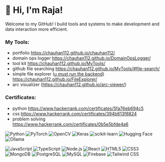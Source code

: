 # 👋 Hi, I'm Raja!

Welcome to my GitHub! I build tools and systems to make development and data interaction more efficient.

### My Tools:
- portfolio https://chauhan112.github.io/chauhan112/
- domain ops logger https://chauhan112.github.io/DomainOpsLogger/
- tool kit https://chauhan112.github.io/MyTools/
- github file searching https://chauhan112.github.io/MyTools/#file-search/
- simple file explorer ([u must run the backend](https://github.com/chauhan112/Rlib/blob/main/timeline/t2025/July/backendAPIForLocalTools/mainCode.py)) https://chauhan112.github.io/FileExplorer/
- arc visualizer (https://chauhan112.github.io/arc-viewer/)

### Certificates:
- python https://www.hackerrank.com/certificates/5fa76eb694c5
- css https://www.hackerrank.com/certificates/394b813f8824
- problem solving https://www.hackerrank.com/certificates/0b5e5bfde4a6

![Python](https://img.shields.io/badge/Python-3776AB?style=for-the-badge&logo=python&logoColor=white)
![PyTorch](https://img.shields.io/badge/PyTorch-EE4C2C?style=for-the-badge&logo=pytorch&logoColor=white)
![OpenCV](https://img.shields.io/badge/OpenCV-5C3EE8?style=for-the-badge&logo=opencv&logoColor=white)
![Keras](https://img.shields.io/badge/Keras-D00000?style=for-the-badge&logo=keras&logoColor=white)
![scikit-learn](https://img.shields.io/badge/scikit--learn-F7931E?style=for-the-badge&logo=scikit-learn&logoColor=white)
![Hugging Face](https://img.shields.io/badge/%F0%9F%A4%97_Hugging_Face-blue?style=for-the-badge)
![Ollama](https://img.shields.io/badge/Ollama-000000?style=for-the-badge&logo=Ollama&logoColor=FFFFFF)

![JavaScript](https://img.shields.io/badge/JavaScript-F7DF1E?style=for-the-badge&logo=javascript&logoColor=black)
![TypeScript](https://img.shields.io/badge/TypeScript-3178C6?style=for-the-badge&logo=typescript&logoColor=white)
![Node.js](https://img.shields.io/badge/Node.js-339933?style=for-the-badge&logo=nodedotjs&logoColor=white)
![React](https://img.shields.io/badge/React-61DAFB?style=for-the-badge&logo=react&logoColor=black)
![HTML5](https://img.shields.io/badge/HTML5-E34F26?style=for-the-badge&logo=html5&logoColor=white)
![CSS3](https://img.shields.io/badge/CSS3-1572B6?style=for-the-badge&logo=css3&logoColor=white)
![MongoDB](https://img.shields.io/badge/MongoDB-47A248?style=for-the-badge&logo=mongodb&logoColor=white)
![PostgreSQL](https://img.shields.io/badge/PostgreSQL-336791?style=for-the-badge&logo=postgresql&logoColor=white)
![MySQL](https://img.shields.io/badge/MySQL-4479A1?style=for-the-badge&logo=mysql&logoColor=white)
![Firebase](https://img.shields.io/badge/Firebase-FFCA28?style=for-the-badge&logo=firebase&logoColor=black)
![Tailwind CSS](https://img.shields.io/badge/Tailwind_CSS-38B2AC?style=for-the-badge&logo=tailwind-css&logoColor=white)
